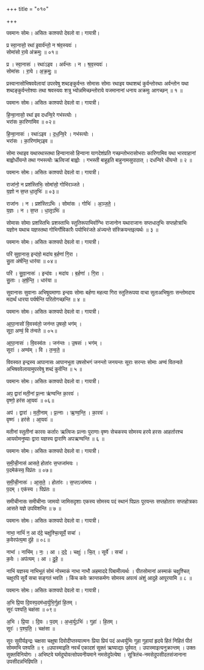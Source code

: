 +++
title = "०१०"

+++


पवमानः सोमः। असितः काश्यपो देवलो वा। गायत्री।

प्र स्वा॒नासो॒ रथा॑ इ॒वार्व॑न्तो॒ न श्र॑व॒स्यवः॑ ।  
सोमा॑सो रा॒ये अ॑क्रमुः ॥ ०१॥

प्र । स्वा॒नासः॑ । रथाः॑ऽइव । अर्व॑न्तः । न । श्र॒व॒स्यवः॑ ।  
सोमा॑सः । रा॒ये । अ॒क्र॒मुः॒ ॥

प्रस्वानासोभिषववेलायां उपरवेषु शब्दङ्कुर्वन्तः सोमासः सोमाः रथाइव यथाशब्दं कुर्वन्तोरथाः अर्वन्तोन यथा शब्दङ्कुर्वन्तोश्वाः तथा श्रवस्यवः शत्रु भ्योन्नमिच्छन्तोराये यजमानानां धनाय अक्रमुः आगच्छन् ॥ १ ॥

पवमानः सोमः। असितः काश्यपो देवलो वा। गायत्री।

हि॒न्वा॒नासो॒ रथा॑ इव दधन्वि॒रे गभ॑स्त्योः ।  
भरा॑सः का॒रिणा॑मिव ॥ ०२॥

हि॒न्वा॒नासः॑ । रथाः॑ऽइव । द॒ध॒न्वि॒रे । गभ॑स्त्योः ।  
भरा॑सः । का॒रिणा॑म्ऽइव ॥

सोमा रथाइव यथारथास्तथा हिन्वानासो हिन्वाना यागदेशंप्रति गच्छन्तोभरासोभराः कारिणामिव यथा भारवाहानां बाह्वोर्धीयन्ते तथा गभस्त्योः ऋत्विजां बाह्वोः । गभस्ती बाहूइति बाहुनामसुपाठात् । दधन्विरे धीयन्ते ॥ २ ॥

पवमानः सोमः। असितः काश्यपो देवलो वा। गायत्री।

राजा॑नो॒ न प्रश॑स्तिभिः॒ सोमा॑सो॒ गोभि॑रञ्जते ।  
य॒ज्ञो न स॒प्त धा॒तृभिः॑ ॥ ०३॥

राजा॑नः । न । प्रश॑स्तिऽभिः । सोमा॑सः । गोभिः॑ । अ॒ञ्ज॒ते॒ ।  
य॒ज्ञः । न । स॒प्त । धा॒तृऽभिः॑ ॥

सोमासः सोमाः प्रशस्तिभिः प्रशस्ताभिः स्तुतिरूपाभिर्वाग्भिः राजानोन यथाराजानः सप्तधातृभिः सप्तहोत्राभिः यज्ञोन यथाच यज्ञस्तथा गोभिर्गोविकारैः पयोभिरंजते अंज्यन्ते संस्क्रियन्तइत्यर्थः ॥ ३ ॥

पवमानः सोमः। असितः काश्यपो देवलो वा। गायत्री।

परि॑ सुवा॒नास॒ इन्द॑वो॒ मदा॑य ब॒र्हणा॑ गि॒रा ।  
सु॒ता अ॑र्षन्ति॒ धार॑या ॥ ०४॥

परि॑ । सु॒वा॒नासः॑ । इन्द॑वः । मदा॑य । ब॒र्हणा॑ । गि॒रा ।  
सु॒ताः । अ॒र्ष॒न्ति॒ । धार॑या ॥

सुवानासः सुवानाः अभिषूयमाणाः इन्दवः सोमाः बर्हणा महत्या गिरा स्तुतिरूपया वाचा सुताअभिषुताः सन्तोमदाय मदार्थं धारया पर्यर्षन्ति परितोगच्छन्ति ॥ ४ ॥

पवमानः सोमः। असितः काश्यपो देवलो वा। गायत्री।

आ॒पा॒नासो॑ वि॒वस्व॑तो॒ जन॑न्त उ॒षसो॒ भग॑म् ।  
सूरा॒ अण्वं॒ वि त॑न्वते ॥ ०५॥

आ॒पा॒नासः॑ । वि॒वस्व॑तः । जन॑न्तः । उ॒षसः॑ । भग॑म् ।  
सूराः॑ । अण्व॑म् । वि । त॒न्व॒ते॒ ॥

विवस्वत इन्द्रस्य आपानासः आपानभूता उषसोभगं जनन्तो जनयन्तः सूराः सरन्तः सोमाः अण्वं वितन्वते अभिषववेलायामुपरवेषु शब्दं कुर्वन्ति ॥ ५ ॥

पवमानः सोमः। असितः काश्यपो देवलो वा। गायत्री।

अप॒ द्वारा॑ मती॒नां प्र॒त्ना ऋ॑ण्वन्ति का॒रवः॑ ।  
वृष्णो॒ हर॑स आ॒यवः॑ ॥ ०६॥

अप॑ । द्वारा॑ । म॒ती॒नाम् । प्र॒त्नाः । ऋ॒ण्व॒न्ति॒ । का॒रवः॑ ।  
वृष्णः॑ । हर॑से । आ॒यवः॑ ॥

मतीनां स्तुतीनां कारवः कर्तारः ऋत्विजः प्रत्नाः पुराणाः वृष्णः सेचकस्य सोमस्य हरये हरसः आहर्तारश्च आयवोमनुष्याः द्वारा यज्ञस्य द्वाराणि अपऋण्वन्ति ॥ ६ ॥

पवमानः सोमः। असितः काश्यपो देवलो वा। गायत्री।

स॒मी॒ची॒नास॑ आसते॒ होता॑रः स॒प्तजा॑मयः ।  
प॒दमेक॑स्य॒ पिप्र॑तः ॥ ०७॥

स॒मी॒ची॒नासः॑ । आ॒स॒ते॒ । होता॑रः । स॒प्तऽजा॑मयः ।  
प॒दम् । एक॑स्य । पिप्र॑तः ॥

समीचीनासः समीचीनाः जामयो जामिसदृशाः एकस्य सोमस्य पदं स्थानं पिप्रतः पूरयन्तः सप्तहोतारः सप्तहोत्रकाः आसते यज्ञे उपविशन्ति ॥ ७ ॥

पवमानः सोमः। असितः काश्यपो देवलो वा। गायत्री।

नाभा॒ नाभिं॑ न॒ आ द॑दे॒ चक्षु॑श्चि॒त्सूर्ये॒ सचा॑ ।  
क॒वेरप॑त्य॒मा दु॑हे ॥ ०८॥

नाभा॑ । नाभि॑म् । नः॒ । आ । द॒दे॒ । चक्षुः॑ । चि॒त् । सूर्ये॑ । सचा॑ ।  
क॒वेः । अप॑त्यम् । आ । दु॒हे॒ ॥

नाभिं यज्ञस्य नाभिभूतं सोमं नोस्माकं नाभा नाभौ अहमाददे पिबामीत्यर्थः । पीतसोमानां अस्माकं चक्षुश्चित् चक्षुरपि सूर्ये सचा सङ्गतं भवति । किंच कवेः क्रान्तकर्मणः सोमस्य अपत्यं अंशुं आदुहे आपूरयामि ॥ ८ ॥

पवमानः सोमः। असितः काश्यपो देवलो वा। गायत्री।

अ॒भि प्रि॒या दि॒वस्प॒दम॑ध्व॒र्युभि॒र्गुहा॑ हि॒तम् ।  
सूरः॑ पश्यति॒ चक्ष॑सा ॥ ०९॥

अ॒भि । प्रि॒या । दि॒वः । प॒दम् । अ॒ध्व॒र्युऽभिः॑ । गुहा॑ । हि॒तम् ।  
सूरः॑ । प॒श्य॒ति॒ । चक्ष॑सा ॥

सूरः सुवीर्यइन्द्रः चक्षसा चक्षुषा दिवोदीप्तस्यात्मनः प्रिया प्रियं पदं अध्वर्युभिः गुहा गुहायां हृदये हितं निहितं पीतं सोममभि पश्यति ॥ ९ ॥उपास्माइति नवर्चं एकादशं सूक्तं ऋष्याद्याः पूर्ववत् । उपास्माइत्यनुक्रान्तम् । उक्तः सूक्तविनियोगः । अभिष्टवे घर्मदुघोवत्सोपवनीयमाने नमसेदुपेत्येषा । सूत्रितंच-नमसेदुपसीदतसंजानाना उपसीदन्नभिज्ञ्विति ।